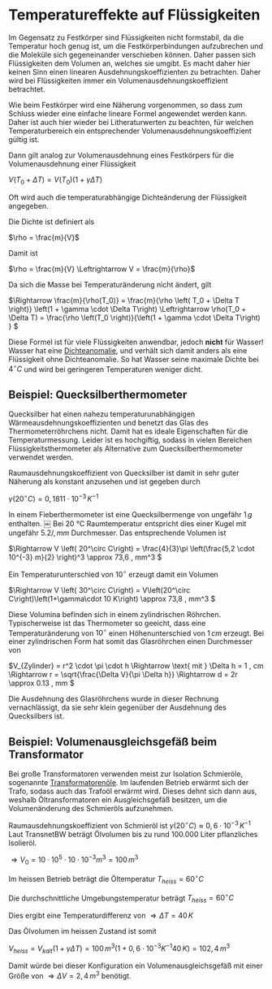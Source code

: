 # Temperatureffekte auf Flüssigkeiten

Im Gegensatz zu Festkörper sind Flüssigkeiten nicht formstabil, da die Temperatur hoch genug ist, um die Festkörperbindungen aufzubrechen und die Moleküle sich gegeneinander verschieben können. Daher passen sich Flüssigkeiten dem Volumen an, welches sie umgibt. Es macht daher hier keinen Sinn einen linearen Ausdehnungskoeffizienten zu betrachten. Daher wird bei Flüssigkeiten immer ein Volumenausdehnungskoeffizient betrachtet. 

Wie beim Festkörper wird eine Näherung vorgenommen, so dass zum Schluss wieder eine einfache lineare Formel angewendet werden kann. Daher ist auch hier wieder bei Litheraturwerten zu beachten, für welchen Temperaturbereich ein entsprechender Volumenausdehnungskoeffizient gültig ist.

Dann gilt analog zur Volumenausdehnung eines Festkörpers für die Volumenausdehnung einer Flüssigkeit

$V \left( T_0 + \Delta T \right) = V \left( T_0 \right) \left( 1 + \gamma \Delta T \right)$

Oft wird auch die temperaturabhängige Dichteänderung der Flüssigkeit angegeben. 

Die Dichte ist definiert als

$\rho = \frac{m}{V}$

Damit ist

$\rho = \frac{m}{V} \Leftrightarrow V = \frac{m}{\rho}$

Da sich die Masse bei Temperaturänderung nicht ändert, gilt

$\Rightarrow \frac{m}{\rho(T_0)} = \frac{m}{\rho \left( T_0 + \Delta T \right)}  \left(1 + \gamma \cdot \Delta T\right) \Leftrightarrow \rho(T_0 + \Delta T) = \frac{\rho \left(T_0 \right)}{\left(1 + \gamma \cdot \Delta T\right) } $

Diese Formel ist für viele Flüssigkeiten anwendbar, jedoch __nicht__ für Wasser! Wasser hat eine [Dichteanomalie](https://de.wikipedia.org/wiki/Dichteanomalie), und verhält sich damit anders als eine Flüssigkeit ohne Dichteanomalie. So hat Wasser seine maximale Dichte bei $4^\circ C$ und wird bei geringeren Temperaturen weniger dicht. 

## Beispiel: Quecksilberthermometer

Quecksilber hat einen nahezu temperaturunabhängigen Wärmeausdehnungskoeffizienten und benetzt das Glas des Thermometerröhrchens nicht. Damit hat es ideale Eigenschaften für die Temperaturmessung. Leider ist es hochgiftig, sodass in vielen Bereichen Flüssigkeitsthermometer als Alternative zum Quecksilberthermometer verwendet werden.

Raumausdehnungskoeffizient von Quecksilber ist damit in sehr guter Näherung als konstant anzusehen und ist gegeben durch

$\gamma \left( 20 ^\circ C\right) = 0,1811 \cdot 10^{-3} \, K^{-1}$

In einem Fieberthermometer ist eine Quecksilbermenge von ungefähr $1 \,g$ enthalten.   ￼
Bei 20 °C Raumtemperatur entspricht dies einer Kugel mit ungefähr $5.2 /,mm$ Durchmesser. 
Das entsprechende Volumen ist

$\Rightarrow V \left( 20^\circ C\right) = \frac{4}{3}\pi \left(\frac{5,2 \cdot 10^{-3} m}{2} \right)^3 \approx 73,6 \, mm^3 $

Ein Temperaturunterschied von $10^\circ$ erzeugt damit ein Volumen

$\Rightarrow V \left( 30^\circ C\right) = V\left(20^\circ C\right)\left(1+\gamma\cdot 10 K\right) \approx  73,8 \, mm^3 $

Diese Volumina befinden sich in einem zylindrischen Röhrchen. Typischerweise ist das Thermometer so geeicht, dass eine Temperaturänderung von  $10^\circ$ einen Höhenunterschied von $1 \, cm$ erzeugt. Bei einer zylindrischen Form hat somit das Glasröhrchen einen Durchmesser von 

$V_{Zylinder} = r^2 \cdot \pi \cdot h \Rightarrow \text{ mit } \Delta h = 1 \, cm \Rightarrow r = \sqrt{\frac{\Delta V}{\pi \Delta h}} \Rightarrow d = 2r \approx 0.13 \, mm $

Die Ausdehnung des Glasröhrchens wurde in dieser Rechnung vernachlässigt, da sie sehr klein gegenüber der Ausdehnung des Quecksilbers ist. 

## Beispiel: Volumenausgleichsgefäß beim Transformator

Bei große Transformatoren verwenden meist zur Isolation Schmieröle, sogenannte [Transformatorenöle](https://de.wikipedia.org/wiki/Transformatoren%C3%B6l). Im laufenden Betrieb erwärmt sich der Trafo, sodass auch das Trafoöl erwärmt wird. Dieses dehnt sich dann aus, weshalb Öltransformatoren ein Ausgleichsgefäß besitzen, um die Volumenänderung des Schmieröls aufzunehmen.

Raumausdehnungskoeffizient von Schmieröl ist $\gamma \left( 20 ^\circ C\right) \approx 0,6 \cdot 10^{-3} \, K^{-1}$ 
Laut TransnetBW beträgt Ölvolumen bis zu rund 100.000 Liter pflanzliches Isolieröl.

$\Rightarrow V_0 = 10 \cdot 10^{5}\cdot 10 \cdot 10^{-3} m^3 =100 \, m^3$

Im heissen Betrieb beträgt die Öltemperatur $T_{heiss} = 60^\circ C$

Die durchschnittliche Umgebungstemperatur beträgt $T_{heiss} = 60^\circ C$

Dies ergibt eine Temperaturdifferenz von $\Rightarrow \Delta T = 40 \,K$

Das Ölvolumen im heissen Zustand ist somit

$V_{heiss} = V_{kalt} \left(1 + \gamma \Delta T \right)= 100 \, m^3  \left(1 + 0,6 \cdot 10^{-3} K^{-1} 40 \,K \right)= 102,4 \, m^3$

Damit würde bei dieser Konfiguration ein Volumenausgleichsgefäß mit einer Größe von $\Rightarrow \Delta V = 2,4 \, m^3$ benötigt.
